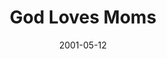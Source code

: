 ---
layout: message
category: message
series: "God Loves..."
title: "God Loves Moms"
date: 2001-05-12
audio-description: "Let's look closer at those who play key roles in our lives and how God wants us to respond. "
audio: ""
audio-title: "God Loves Moms"
audio-duration: "&#58;"
---